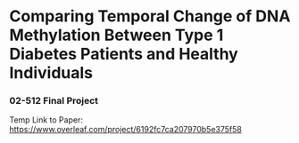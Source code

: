 # Comparing Temporal Change of DNA Methylation Between Type 1 Diabetes Patients and Healthy Individuals

### 02-512 Final Project

Temp Link to Paper: https://www.overleaf.com/project/6192fc7ca207970b5e375f58